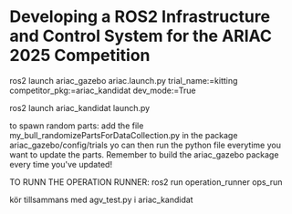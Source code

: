 
Developing a ROS2 Infrastructure and Control System for the ARIAC 2025 Competition
=======
ros2 launch ariac_gazebo ariac.launch.py trial_name:=kitting competitor_pkg:=ariac_kandidat dev_mode:=True

ros2 launch ariac_kandidat launch.py

to spawn random parts: add the file my_bull_randomizePartsForDataCollection.py in the package ariac_gazebo/config/trials
yo can then run the python file everytime you want to update the parts. Remember to build the ariac_gazebo package every time you've updated!


TO RUNN THE OPERATION RUNNER:
ros2 run operation_runner ops_run

kör tillsammans med agv_test.py i ariac_kandidat
